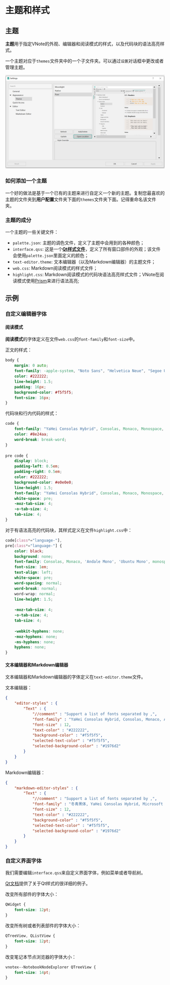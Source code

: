 # 主题和样式
## 主题
**主题**用于指定VNote的外观、编辑器和阅读模式的样式，以及代码块的语法高亮样式。

一个主题对应于`themes`文件夹中的一个子文件夹。可以通过`设置`对话框中更改或者管理主题。

![](vx_images/2288635109882.png)

### 如何添加一个主题
一个好的做法是基于一个已有的主题来进行自定义一个新的主题。复制您最喜欢的主题的文件夹到**用户配置**文件夹下面的`themes`文件夹下面。记得重命名该文件夹。

### 主题的成分
一个主题的一些关键文件：

- `palette.json`: 主题的调色文件，定义了主题中会用到的各种颜色；
- `interface.qss`: 这是一个[**Qt样式文件**](http://doc.qt.io/qt-5/stylesheet-reference.html)，定义了所有窗口部件的外观；该文件会使用`palette.json`里面定义的颜色；
- `text-editor.theme`: 文本编辑器（以及Markdown编辑器）的主题文件；
- `web.css`: Markdown阅读模式的样式文件；
- `highlight.css`: Markdown阅读模式的代码块语法高亮样式文件；VNote在阅读模式使用[Prism](https://prismjs.com/)来进行语法高亮;

## 示例
### 自定义编辑器字体
#### 阅读模式
**阅读模式**的字体定义在文件`web.css`的`font-family`和`font-size`中。

正文的样式：

```css
body {
    margin: 0 auto;
    font-family: -apple-system, "Noto Sans", "Helvetica Neue", "Segoe UI", Helvetica, sans-serif, Tahoma, Arial, Geneva, Georgia, Palatino, "Times New Roman", "冬青黑体", "YaHei Consolas Hybrid", "Microsoft YaHei", "微软雅黑", "Microsoft YaHei UI", "WenQuanYi Micro Hei", "文泉驿雅黑", Dengxian, "等线体", STXihei, "华文细黑", "Liberation Sans", "Droid Sans", NSimSun, "新宋体", SimSun, "宋体", "Apple Color Emoji", "Segoe UI Emoji";
    color: #222222;
    line-height: 1.5;
    padding: 16px;
    background-color: #f5f5f5;
    font-size: 16px;
}
```

代码块和行内代码的样式：

```css
code {
    font-family: "YaHei Consolas Hybrid", Consolas, Monaco, Monospace, Courier;
    color: #8e24aa;
    word-break: break-word;
}

pre code {
    display: block;
    padding-left: 0.5em;
    padding-right: 0.5em;
    color: #222222;
    background-color: #e0e0e0;
    line-height: 1.5;
    font-family: "YaHei Consolas Hybrid", Consolas, Monaco, Monospace, Courier;
    white-space: pre;
    -moz-tab-size: 4;
    -o-tab-size: 4;
    tab-size: 4;
}
```

对于有语法高亮的代码块，其样式定义在文件`highlight.css`中：

```css
code[class*="language-"],
pre[class*="language-"] {
    color: black;
    background: none;
    font-family: Consolas, Monaco, 'Andale Mono', 'Ubuntu Mono', monospace;
    font-size: 1em;
    text-align: left;
    white-space: pre;
    word-spacing: normal;
    word-break: normal;
    word-wrap: normal;
    line-height: 1.5;

    -moz-tab-size: 4;
    -o-tab-size: 4;
    tab-size: 4;

    -webkit-hyphens: none;
    -moz-hyphens: none;
    -ms-hyphens: none;
    hyphens: none;
}
```

#### 文本编辑器和Markdown编辑器
文本编辑器和Markdown编辑器的字体定义在`text-editor.theme`文件。

文本编辑器：

```json
{
    "editor-styles" : {
        "Text" : {
            "//comment" : "Support a list of fonts separated by ,",
            "font-family" : "YaHei Consolas Hybrid, Consolas, Monaco, Andale Mono, Monospace, Courier New",
            "font-size" : 12,
            "text-color" : "#222222",
            "background-color" : "#f5f5f5",
            "selected-text-color" : "#f5f5f5",
            "selected-background-color" : "#1976d2"
        }
    }
}
```

Markdown编辑器：

```json
{
    "markdown-editor-styles" : {
        "Text" : {
            "//comment" : "Support a list of fonts separated by ,",
            "font-family" : "冬青黑体, YaHei Consolas Hybrid, Microsoft YaHei, 微软雅黑, Microsoft YaHei UI, WenQuanYi Micro Hei, 文泉驿雅黑, Dengxian, 等线体, STXihei, 华文细黑, Liberation Sans, Droid Sans, NSimSun, 新宋体, SimSun, 宋体, Verdana, Helvetica, sans-serif, Tahoma, Arial, Geneva, Georgia, Times New Roman",
            "font-size" : 12,
            "text-color" : "#222222",
            "background-color" : "#f5f5f5",
            "selected-text-color" : "#f5f5f5",
            "selected-background-color" : "#1976d2"
        }
    }
}
```

### 自定义界面字体
我们需要编辑`interface.qss`来自定义界面字体，例如菜单或者导航树。

[Qt文档](https://doc.qt.io/qt-5/stylesheet-examples.html)提供了关于Qt样式的很详细的例子。

改变所有部件的字体大小：

```css
QWidget {
    font-size: 12pt;
}
```

改变所有树或者列表部件的字体大小：

```css
QTreeView, QListView {
    font-size: 12pt;
}
```

改变笔记本节点浏览器的字体大小：

```css
vnotex--NotebookNodeExplorer QTreeView {
    font-size: 14pt;
}
```